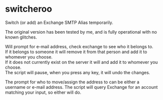 # switcheroo
Switch (or add) an Exchange SMTP Alias temporarily.

The original version has been tested by me, and is fully operational with no known glitches.

Will prompt for e-mail address, check exchange to see who it belongs to.  
If it belongs to someone it will remove it from that person and add it to whomever you choose.  
If it does not currently exist on the server it will and add it to whomever you choose.  
The script will pause, when you press any key, it will undo the changes.  


The prompt for who to move/assign the address to can be either a username or e-mail address.
The script will query Exchange for an account matching your input, so either will do.
